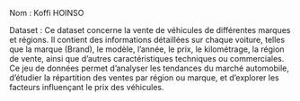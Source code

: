 
Nom : Koffi HOINSO

Dataset : Ce dataset concerne la vente de véhicules de différentes marques et régions. Il contient des informations détaillées sur chaque voiture, telles que la marque (Brand), le modèle, l’année, le prix, le kilométrage, la région de vente, ainsi que d’autres caractéristiques techniques ou commerciales. Ce jeu de données permet d’analyser les tendances du marché automobile, d’étudier la répartition des ventes par région ou marque, et d’explorer les facteurs influençant le prix des véhicules.



